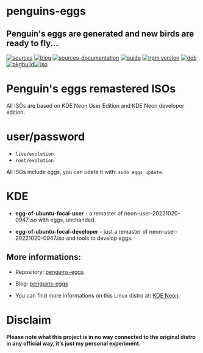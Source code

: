 penguins-eggs
=============

## Penguin&#39;s eggs are generated and new birds are ready to fly...
[![sources](https://img.shields.io/badge/github-sources-cyan)](https://github.com/pieroproietti/penguins-eggs)
[![blog](https://img.shields.io/badge/blog-penguin's%20eggs-cyan)](https://penguins-eggs.net)
[![sources-documentation](https://img.shields.io/badge/sources-documentation-blue)](https://penguins-eggs.net/sources-documentation/index.html)
[![guide](https://img.shields.io/badge/guide-penguin's%20eggs-cyan)](https://penguins-eggs.net/book/)
[![npm version](https://img.shields.io/npm/v/penguins-eggs.svg)](https://npmjs.org/package/penguins-eggs)
[![deb](https://img.shields.io/badge/deb-packages-blue)](https://sourceforge.net/projects/penguins-eggs/files/DEBS)
[![pkgbuild](https://img.shields.io/badge/pkgbuild-packages-blue)](https://sourceforge.net/projects/penguins-eggs/files/PKGBUILD)[![iso](https://img.shields.io/badge/iso-images-cyan)](https://sourceforge.net/projects/penguins-eggs/files/ISOS)


# Penguin's eggs remastered ISOs

All ISOs are based on KDE Neon User Edition and KDE Neon developer edition. 

# user/password
* ```live/evolution```
* ```root/evolution```

All ISOs include eggs, you can udate it with: ```sudo eggs update```.

# KDE 
* **egg-of-ubuntu-focal-user** - a remaster of neon-user-20221020-0947.iso with eggs, unchanded. 

* **egg-of-ubuntu-focal-developer** - just a remaster of neon-user-20221020-0947.iso and tools to develop eggs.

## More informations:

* Repository: [penguins-eggs](https://github.com/pieroproietti/penguins-eggs)
* Blog: [penguins-eggs](https://penguins-eggs.net)

* You can find more informations on this Linux distro at: [KDE Neon](https://https://neon.kde.org/).

# Disclaim
__Please note what this project is in no way connected to the original distro in any official way, it’s just my personal experiment.__

